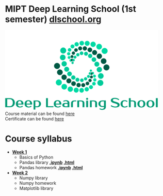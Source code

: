 # MIPT Deep Learning School (1st semester) [dlschool.org](dlschool.org)  
![DLS logo](/images/Deep_Learning_School.png)  
Course material can be found [here](https://stepik.org/course/82176)  
Certificate can be found [here](no-certificate.yet)  

# Course syllabus  
* [**Week 1**](https://github.com/Dorkond/dlschool-1st-semester/tree/main/Week1)  
  * Basics of Python  
  * Pandas library  [**.ipynb**](https://github.com/Dorkond/dlschool-1st-semester/blob/main/Week1/pandas_basics.ipynb)  [**.html**](http://htmlpreview.github.io/?https://github.com/Dorkond/dlschool-1st-semester/blob/main/Week1/pandas_basics.html)  
  * Pandas homework  [**.ipynb**](https://github.com/Dorkond/dlschool-1st-semester/blob/main/Week1/HW_pandas.ipynb)  [**.html**](http://htmlpreview.github.io/?https://github.com/Dorkond/dlschool-1st-semester/blob/main/Week1/HW_pandas.html)  
* [**Week 2**](no-link.yet)  
  * Numpy library  
  * Numpy homework  
  * Matplotlib library  
